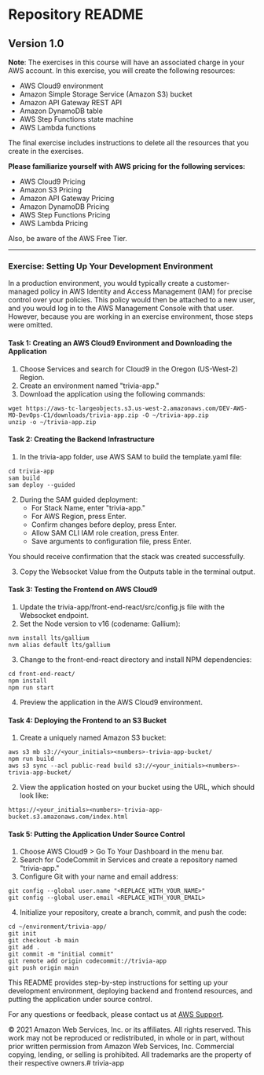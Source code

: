 # Repository README

## Version 1.0

**Note**: The exercises in this course will have an associated charge in your AWS account. In this exercise, you will create the following resources:

- AWS Cloud9 environment
- Amazon Simple Storage Service (Amazon S3) bucket
- Amazon API Gateway REST API
- Amazon DynamoDB table
- AWS Step Functions state machine
- AWS Lambda functions

The final exercise includes instructions to delete all the resources that you create in the exercises.

**Please familiarize yourself with AWS pricing for the following services:**
- AWS Cloud9 Pricing
- Amazon S3 Pricing
- Amazon API Gateway Pricing
- Amazon DynamoDB Pricing
- AWS Step Functions Pricing
- AWS Lambda Pricing

Also, be aware of the AWS Free Tier.

---

### Exercise: Setting Up Your Development Environment

In a production environment, you would typically create a customer-managed policy in AWS Identity and Access Management (IAM) for precise control over your policies. This policy would then be attached to a new user, and you would log in to the AWS Management Console with that user. However, because you are working in an exercise environment, those steps were omitted.

#### Task 1: Creating an AWS Cloud9 Environment and Downloading the Application

1. Choose Services and search for Cloud9 in the Oregon (US-West-2) Region.
2. Create an environment named "trivia-app."
3. Download the application using the following commands:

```shell
wget https://aws-tc-largeobjects.s3.us-west-2.amazonaws.com/DEV-AWS-MO-DevOps-C1/downloads/trivia-app.zip -O ~/trivia-app.zip
unzip -o ~/trivia-app.zip
```

#### Task 2: Creating the Backend Infrastructure

1. In the trivia-app folder, use AWS SAM to build the template.yaml file:

```shell
cd trivia-app
sam build
sam deploy --guided
```

2. During the SAM guided deployment:
   - For Stack Name, enter "trivia-app."
   - For AWS Region, press Enter.
   - Confirm changes before deploy, press Enter.
   - Allow SAM CLI IAM role creation, press Enter.
   - Save arguments to configuration file, press Enter.

You should receive confirmation that the stack was created successfully.

3. Copy the Websocket Value from the Outputs table in the terminal output.

#### Task 3: Testing the Frontend on AWS Cloud9

1. Update the trivia-app/front-end-react/src/config.js file with the Websocket endpoint.
2. Set the Node version to v16 (codename: Gallium):

```shell
nvm install lts/gallium
nvm alias default lts/gallium
```

3. Change to the front-end-react directory and install NPM dependencies:

```shell
cd front-end-react/
npm install
npm run start
```

4. Preview the application in the AWS Cloud9 environment.

#### Task 4: Deploying the Frontend to an S3 Bucket

1. Create a uniquely named Amazon S3 bucket:

```shell
aws s3 mb s3://<your_initials><numbers>-trivia-app-bucket/
npm run build
aws s3 sync --acl public-read build s3://<your_initials><numbers>-trivia-app-bucket/
```

2. View the application hosted on your bucket using the URL, which should look like:

```
https://<your_initials><numbers>-trivia-app-bucket.s3.amazonaws.com/index.html
```

#### Task 5: Putting the Application Under Source Control

1. Choose AWS Cloud9 > Go To Your Dashboard in the menu bar.
2. Search for CodeCommit in Services and create a repository named "trivia-app."
3. Configure Git with your name and email address:

```shell
git config --global user.name "<REPLACE_WITH_YOUR_NAME>"
git config --global user.email <REPLACE_WITH_YOUR_EMAIL>
```

4. Initialize your repository, create a branch, commit, and push the code:

```shell
cd ~/environment/trivia-app/
git init
git checkout -b main
git add .
git commit -m "initial commit"
git remote add origin codecommit://trivia-app
git push origin main
```

This README provides step-by-step instructions for setting up your development environment, deploying backend and frontend resources, and putting the application under source control.

For any questions or feedback, please contact us at [AWS Support](https://support.aws.amazon.com/#/contacts/aws-training).

© 2021 Amazon Web Services, Inc. or its affiliates. All rights reserved. This work may not be reproduced or redistributed, in whole or in part, without prior written permission from Amazon Web Services, Inc. Commercial copying, lending, or selling is prohibited. All trademarks are the property of their respective owners.# trivia-app
